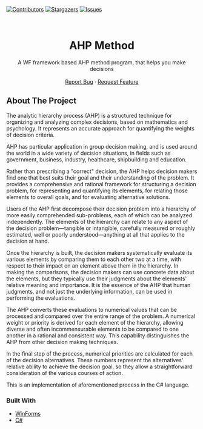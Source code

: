 
[![Contributors][contributors-shield]][contributors-url]
[![Stargazers][stars-shield]][stars-url]
[![Issues][issues-shield]][issues-url]

<br />
<p align="center">
  <a href="https://github.com/Quiirex/AHP-Metoda">
  </a>

  <h1 align="center">AHP Method</h1>

  <p align="center">
    A WF framework based AHP method program, that helps you make decisions
  <br/>
  <br/>
    <a href="https://github.com/Quiirex/AHP-Metoda/issues">Report Bug</a>
    ·
    <a href="https://github.com/Quiirex/AHP-Metoda/issues">Request Feature</a>
  </p>
</p>

<!-- ABOUT THE PROJECT -->
## About The Project

The analytic hierarchy process (AHP) is a structured technique for organizing and analyzing complex decisions, based on mathematics and psychology. It represents an accurate approach for quantifying the weights of decision criteria.

AHP has particular application in group decision making, and is used around the world in a wide variety of decision situations, in fields such as government, business, industry, healthcare, shipbuilding and education.

Rather than prescribing a "correct" decision, the AHP helps decision makers find one that best suits their goal and their understanding of the problem. It provides a comprehensive and rational framework for structuring a decision problem, for representing and quantifying its elements, for relating those elements to overall goals, and for evaluating alternative solutions.

Users of the AHP first decompose their decision problem into a hierarchy of more easily comprehended sub-problems, each of which can be analyzed independently. The elements of the hierarchy can relate to any aspect of the decision problem—tangible or intangible, carefully measured or roughly estimated, well or poorly understood—anything at all that applies to the decision at hand.

Once the hierarchy is built, the decision makers systematically evaluate its various elements by comparing them to each other two at a time, with respect to their impact on an element above them in the hierarchy. In making the comparisons, the decision makers can use concrete data about the elements, but they typically use their judgments about the elements' relative meaning and importance. It is the essence of the AHP that human judgments, and not just the underlying information, can be used in performing the evaluations.

The AHP converts these evaluations to numerical values that can be processed and compared over the entire range of the problem. A numerical weight or priority is derived for each element of the hierarchy, allowing diverse and often incommensurable elements to be compared to one another in a rational and consistent way. This capability distinguishes the AHP from other decision making techniques.

In the final step of the process, numerical priorities are calculated for each of the decision alternatives. These numbers represent the alternatives' relative ability to achieve the decision goal, so they allow a straightforward consideration of the various courses of action.

This is an implementation of aforementioned process in the C# language.

### Built With

* [WinForms](https://docs.microsoft.com/en-us/dotnet/desktop/winforms/?view=netdesktop-5.0)
* [C#](https://docs.microsoft.com/en-us/dotnet/csharp/)


<!-- MARKDOWN LINKS & IMAGES -->
<!-- https://www.markdownguide.org/basic-syntax/#reference-style-links -->
[contributors-shield]: https://img.shields.io/github/contributors/Quiirex/4us2watch.svg?style=for-the-badge
[contributors-url]: https://github.com/Quiirex/4us2watch/graphs/contributors
[forks-shield]: https://img.shields.io/github/forks/Quiirex/4us2watch.svg?style=for-the-badge
[forks-url]: https://github.com/Quiirex/4us2watch/network/members
[stars-shield]: https://img.shields.io/github/stars/Quiirex/4us2watch.svg?style=for-the-badge
[stars-url]: https://github.com/Quiirex/4us2watch/stargazers
[issues-shield]: https://img.shields.io/github/issues/Quiirex/4us2watch.svg?style=for-the-badge
[issues-url]: https://github.com/Quiirex/4us2watch/issues
[license-shield]: https://img.shields.io/github/license/Quiirex/4us2watch.svg?style=for-the-badge
[license-url]: https://github.com/Quiirex/4us2watch/blob/master/LICENSE.txt
[linkedin-shield]: https://img.shields.io/badge/-LinkedIn-black.svg?style=for-the-badge&logo=linkedin&colorB=555
[linkedin-url]: https://linkedin.com/in/Quiirex
